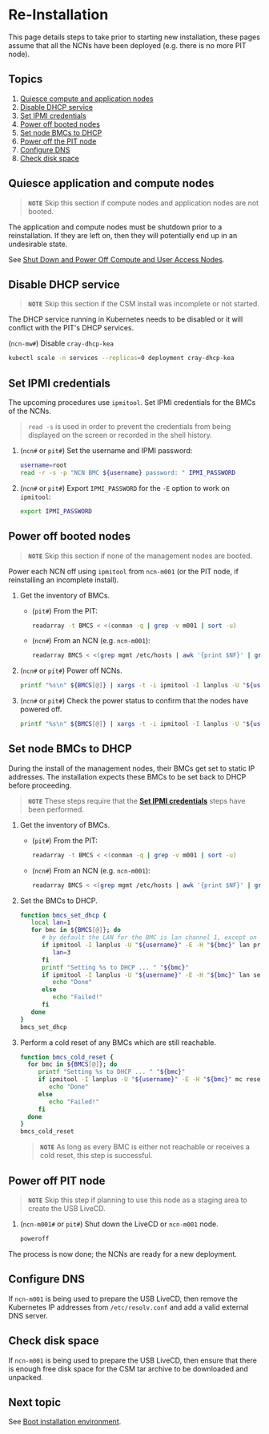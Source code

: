 # Re-Installation

This page details steps to take prior to starting new installation, these pages assume that all
the NCNs have been deployed (e.g. there is no more PIT node).

## Topics

1. [Quiesce compute and application nodes](#quiesce-application-and-compute-nodes)
1. [Disable DHCP service](#disable-dhcp-service)
1. [Set IPMI credentials](#set-ipmi-credentials)
1. [Power off booted nodes](#power-off-booted-nodes)
1. [Set node BMCs to DHCP](#set-node-bmcs-to-dhcp)
1. [Power off the PIT node](#power-off-pit-node)
1. [Configure DNS](#configure-dns)
1. [Check disk space](#check-disk-space)

## Quiesce application and compute nodes

> **`NOTE`** Skip this section if compute nodes and application nodes are not booted.

The application and compute nodes must be shutdown prior to a reinstallation. If they are left on, then they will
potentially end up in an undesirable state.

See [Shut Down and Power Off Compute and User Access Nodes](../operations/power_management/Shut_Down_and_Power_Off_Compute_and_User_Access_Nodes.md).

## Disable DHCP service

> **`NOTE`** Skip this section if the CSM install was incomplete or not started.

The DHCP service running in Kubernetes needs to be disabled or it will conflict with the PIT's DHCP services.

(`ncn-mw#`) Disable `cray-dhcp-kea`

```bash
kubectl scale -n services --replicas=0 deployment cray-dhcp-kea
```

## Set IPMI credentials

The upcoming procedures use `ipmitool`. Set IPMI credentials for the BMCs of the NCNs.

> `read -s` is used in order to prevent the credentials from being displayed on the screen or recorded in the shell history.

1. (`ncn#` or `pit#`) Set the username and IPMI password:

   ```bash
   username=root
   read -r -s -p "NCN BMC ${username} password: " IPMI_PASSWORD
   ```

1. (`ncn#` or `pit#`) Export `IPMI_PASSWORD` for the `-E` option to work on `ipmitool`:

   ```bash
   export IPMI_PASSWORD
   ```

## Power off booted nodes

> **`NOTE`** Skip this section if none of the management nodes are booted.

Power each NCN off using `ipmitool` from `ncn-m001` (or the PIT node, if reinstalling an incomplete install).

1. Get the inventory of BMCs.

   - (`pit#`) From the PIT:

      ```bash
      readarray -t BMCS < <(conman -q | grep -v m001 | sort -u)
      ```

   - (`ncn#`) From an NCN (e.g. `ncn-m001`):

      ```bash
      readarray BMCS < <(grep mgmt /etc/hosts | awk '{print $NF}' | grep -v m001 | sort -u)
      ```

1. (`ncn#` or `pit#`) Power off NCNs.

    ```bash
    printf "%s\n" ${BMCS[@]} | xargs -t -i ipmitool -I lanplus -U "${username}" -E -H {} power off
    ```

1. (`ncn#` or `pit#`) Check the power status to confirm that the nodes have powered off.

    ```bash
    printf "%s\n" ${BMCS[@]} | xargs -t -i ipmitool -I lanplus -U "${username}" -E -H {} power status
    ```

## Set node BMCs to DHCP

During the install of the management nodes, their BMCs get set to static IP addresses. The installation expects these
BMCs to be set back to DHCP before proceeding.

> **`NOTE`** These steps require that the **[Set IPMI credentials](#set-ipmi-credentials)** steps have been performed.

1. Get the inventory of BMCs.

   - (`pit#`) From the PIT:

      ```bash
      readarray -t BMCS < <(conman -q | grep -v m001 | sort -u)
      ```

   - (`ncn#`) From an NCN (e.g. `ncn-m001`):

      ```bash
      readarray BMCS < <(grep mgmt /etc/hosts | awk '{print $NF}' | grep -v m001 | sort -u)
      ```

1. Set the BMCs to DHCP.

   ```bash
   function bmcs_set_dhcp {
      local lan=1
      for bmc in ${BMCS[@]}; do
         # by default the LAN for the BMC is lan channel 1, except on Intel systems.
         if ipmitool -I lanplus -U "${username}" -E -H "${bmc}" lan print 3 2>/dev/null; then
            lan=3
         fi
         printf "Setting %s to DHCP ... " "${bmc}"
         if ipmitool -I lanplus -U "${username}" -E -H "${bmc}" lan set "${lan}" ipsrc dhcp; then
            echo "Done"
         else
            echo "Failed!"
         fi
      done
   }
   bmcs_set_dhcp
   ```

1. Perform a cold reset of any BMCs which are still reachable.

    ```bash
   function bmcs_cold_reset {
      for bmc in ${BMCS[@]}; do
         printf "Setting %s to DHCP ... " "${bmc}"
         if ipmitool -I lanplus -U "${username}" -E -H "${bmc}" mc reset cold; then
            echo "Done"
         else
            echo "Failed!"
         fi
      done
   }
   bmcs_cold_reset
   ```

   > **`NOTE`** As long as every BMC is either not reachable or receives a cold reset, this step is successful.

## Power off PIT node

> **`NOTE`** Skip this step if planning to use this node as a staging area to create the USB LiveCD.

1. (`ncn-m001#` or `pit#`) Shut down the LiveCD or `ncn-m001` node.

   ```bash
   poweroff
   ```

The process is now done; the NCNs are ready for a new deployment.

## Configure DNS

If `ncn-m001` is being used to prepare the USB LiveCD, then remove the Kubernetes IP addresses from `/etc/resolv.conf` and add a
valid external DNS server.

## Check disk space

If `ncn-m001` is being used to prepare the USB LiveCD, then ensure that there is enough free disk space for the CSM tar archive to be
downloaded and unpacked.

## Next topic

See [Boot installation environment](csm-install/README.md#2-boot-installation-environment).

